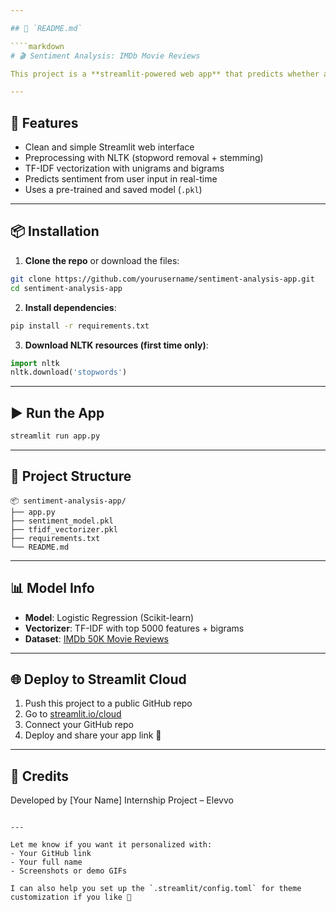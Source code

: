 ```yaml
---

## 📄 `README.md`

````markdown
# 🎬 Sentiment Analysis: IMDb Movie Reviews

This project is a **streamlit-powered web app** that predicts whether a movie review is **positive** or **negative** using a **Logistic Regression model** trained on the IMDb dataset.

---
```


## 🚀 Features

- Clean and simple Streamlit web interface
- Preprocessing with NLTK (stopword removal + stemming)
- TF-IDF vectorization with unigrams and bigrams
- Predicts sentiment from user input in real-time
- Uses a pre-trained and saved model (`.pkl`)

---

## 📦 Installation

1. **Clone the repo** or download the files:
```bash
git clone https://github.com/yourusername/sentiment-analysis-app.git
cd sentiment-analysis-app
````

2. **Install dependencies**:

```bash
pip install -r requirements.txt
```

3. **Download NLTK resources (first time only)**:

```python
import nltk
nltk.download('stopwords')
```

---

## ▶️ Run the App

```bash
streamlit run app.py
```

---

## 📁 Project Structure

```
📦 sentiment-analysis-app/
├── app.py
├── sentiment_model.pkl
├── tfidf_vectorizer.pkl
├── requirements.txt
└── README.md
```

---

## 📊 Model Info

* **Model**: Logistic Regression (Scikit-learn)
* **Vectorizer**: TF-IDF with top 5000 features + bigrams
* **Dataset**: [IMDb 50K Movie Reviews](https://www.kaggle.com/datasets/lakshmi25npathi/imdb-dataset-of-50k-movie-reviews)

---

## 🌐 Deploy to Streamlit Cloud

1. Push this project to a public GitHub repo
2. Go to [streamlit.io/cloud](https://streamlit.io/cloud)
3. Connect your GitHub repo
4. Deploy and share your app link 🎉

---

## 🤝 Credits

Developed by \[Your Name]
Internship Project – Elevvo

```

---

Let me know if you want it personalized with:
- Your GitHub link
- Your full name
- Screenshots or demo GIFs

I can also help you set up the `.streamlit/config.toml` for theme customization if you like 🌈
```
